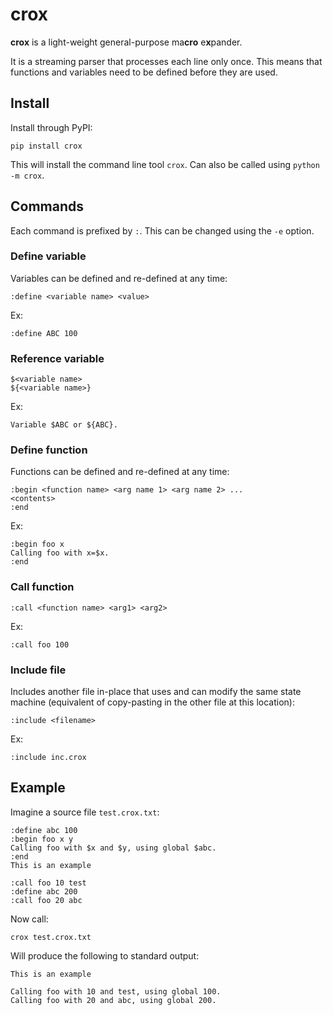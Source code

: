 # crox

**crox** is a light-weight general-purpose ma**cro** e**x**pander. 

It is a streaming parser that processes each line only once. This means that functions and variables need to be defined before they are used.

## Install

Install through PyPI:

    pip install crox
    
This will install the command line tool `crox`. Can also be called using `python -m crox`.
    
## Commands

Each command is prefixed by `:`. This can be changed using the `-e` option.

### Define variable

Variables can be defined and re-defined at any time:

    :define <variable name> <value>
    
Ex:

    :define ABC 100
    
### Reference variable

    $<variable name>
    ${<variable name>}
    
Ex:

    Variable $ABC or ${ABC}.

### Define function

Functions can be defined and re-defined at any time:

    :begin <function name> <arg name 1> <arg name 2> ...
    <contents>
    :end
    
Ex:

    :begin foo x
    Calling foo with x=$x.
    :end
    
### Call function

    :call <function name> <arg1> <arg2>
  
Ex:
  
    :call foo 100
    
### Include file

Includes another file in-place that uses and can modify the same state machine (equivalent of copy-pasting in the other file at this location):

    :include <filename>
    
Ex:

    :include inc.crox
    
## Example

Imagine a source file `test.crox.txt`:

    :define abc 100
    :begin foo x y
    Calling foo with $x and $y, using global $abc.
    :end
    This is an example
    
    :call foo 10 test
    :define abc 200
    :call foo 20 abc
    
Now call:

    crox test.crox.txt
    
Will produce the following to standard output:

    This is an example

    Calling foo with 10 and test, using global 100.
    Calling foo with 20 and abc, using global 200.
